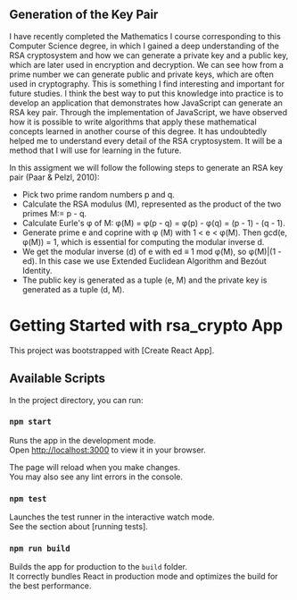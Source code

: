 ## Generation of the Key Pair

I have recently completed the Mathematics I course corresponding to this Computer Science degree, in which I gained a deep understanding of the RSA cryptosystem and how we can generate a private key and a public key, which are later used in encryption and decryption. We can see how from a prime number we can generate public and private keys, which are often used in cryptography. This is something I find interesting and important for future studies. I think the best way to put this knowledge into practice is to develop an application that demonstrates how JavaScript can generate an RSA key pair. Through the implementation of JavaScript, we have observed how it is possible to write algorithms that apply these mathematical concepts learned in another course of this degree. It has undoubtedly helped me to understand every detail of the RSA cryptosystem. It will be a method that I will use for learning in the future.
 
In this assigment we will follow the following steps to generate an RSA key pair (Paar & Pelzl, 2010):
 
- Pick two prime random numbers p and q.
- Calculate the RSA modulus (M), represented as the product of the two primes M:= p - q.
- Calculate Eurle's φ of M: φ(M) = φ(p - q) = φ(p) - φ(q) = (p - 1) - (q - 1).
- Generate prime e and coprine with φ (M) with 1 < e < φ(M). Then gcd(e, φ(M)) = 1, which is essential for computing the modular inverse d.
- We get the modular inverse (d) of e with ed ≡ 1 mod φ(M), so φ(M)|(1 - ed). In this case we use
 Extended Euclidean Algorithm and Bezóut Identity.
- The public key is generated as a tuple (e, M) and the private key is generated as a tuple (d, M).

# Getting Started with rsa_crypto App

This project was bootstrapped with [Create React App].

## Available Scripts

In the project directory, you can run:

### `npm start`

Runs the app in the development mode.\
Open [http://localhost:3000](http://localhost:3000) to view it in your browser.

The page will reload when you make changes.\
You may also see any lint errors in the console.

### `npm test`

Launches the test runner in the interactive watch mode.\
See the section about [running tests].

### `npm run build`

Builds the app for production to the `build` folder.\
It correctly bundles React in production mode and optimizes the build for the best performance.





